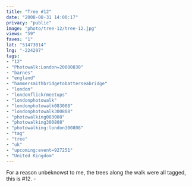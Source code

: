 ```yaml
---
title: "Tree #12"
date: "2008-08-31 14:00:17"
privacy: "public"
image: "photo/tree-12/tree-12.jpg"
views: "59"
faves: "1"
lat: "51473014"
lng: "-224297"
tags:
- "12"
- "Photowalk:London=20080830"
- "barnes"
- "england"
- "hammersmithbridgetobatterseabridge"
- "london"
- "londonflickrmeetups"
- "londonphotowalk"
- "londonphotowalk083008"
- "londonphotowalk300808"
- "photowalking083008"
- "photowalking300808"
- "photowalking:london300808"
- "tag"
- "tree"
- "uk"
- "upcoming:event=927251"
- "United Kingdom"
---
```

For a reason unbeknowst to me, the trees along the walk were all tagged, this is #12. - <a href="/photos/2008/08/31/tree-12"></a>
